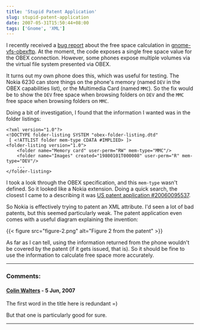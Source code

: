 ```yaml
---
title: 'Stupid Patent Application'
slug: stupid-patent-application
date: 2007-05-31T15:50:44+08:00
tags: ['Gnome', 'XML']
---
```


I recently received a [bug
report](https://bugs.launchpad.net/gnome-vfs-obexftp/+bug/116912) about
the free space calculation in
[gnome-vfs-obexftp](https://launchpad.net/gnome-vfs-obexftp). At the
moment, the code exposes a single free space value for the OBEX
connection. However, some phones expose multiple volumes via the virtual
file system presented via OBEX.

It turns out my own phone does this, which was useful for testing. The
Nokia 6230 can store things on the phone's memory (named `DEV` in the
OBEX capabilities list), or the Multimedia Card (named `MMC`). So the
fix would be to show the `DEV` free space when browsing folders on `DEV`
and the `MMC` free space when browsing folders on `MMC`.

Doing a bit of investigation, I found that the information I wanted was
in the folder listings:

    <?xml version="1.0"?>
    <!DOCTYPE folder-listing SYSTEM "obex-folder-listing.dtd"
     [ <!ATTLIST folder mem-type CDATA #IMPLIED> ]>
    <folder-listing version="1.0">
        <folder name="Memory card" user-perm="RW" mem-type="MMC"/>
        <folder name="Images" created="19800101T000008" user-perm="R" mem-type="DEV"/>
        ...
    </folder-listing>

I took a look through the OBEX specification, and this `mem-type` wasn't
defined. So it looked like a Nokia extension. Doing a quick search, the
closest I came to a describing it was [US patent application
\#20060095537](http://www.freepatentsonline.com/20060095537.html "Memory association to folder information").

So Nokia is effectively trying to patent an XML attribute. I'd seen a
lot of bad patents, but this seemed particularly weak. The patent
application even comes with a useful diagram explaining the invention:

{{< figure src="figure-2.png"
        alt="Figure 2 from the patent" >}}

As far as I can tell, using the information returned from the phone
wouldn't be covered by the patent (if it gets issued, that is). So it
should be fine to use the information to calculate free space more
accurately.

---
### Comments:
#### [Colin Walters](http://cgwalters.livejournal.com) - <time datetime="2007-06-01 00:09:31">5 Jun, 2007</time>

The first word in the title here is redundant =)

But that one is particularly good for sure.

---
